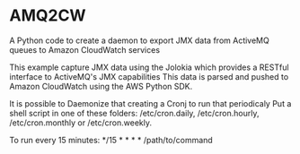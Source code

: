 # AMQ2CW

A Python code to create a daemon to export JMX data from ActiveMQ queues to Amazon CloudWatch services

This example capture JMX data using the Jolokia which provides a RESTful interface to ActiveMQ's JMX capabilities
This data is parsed and pushed to Amazon CloudWatch using the AWS Python SDK.

It is possible to Daemonize that creating a Cronj to run that periodicaly
Put a shell script in one of these folders: /etc/cron.daily, /etc/cron.hourly, /etc/cron.monthly or /etc/cron.weekly.

To run every 15 minutes:
*/15 * * * * /path/to/command